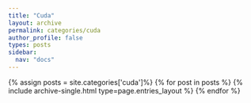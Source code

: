 ```yaml
---
title: "Cuda"
layout: archive
permalink: categories/cuda
author_profile: false
types: posts
sidebar:
  nav: "docs"
---
```


{% assign posts = site.categories['cuda']%}
{% for post in posts %}
  {% include archive-single.html type=page.entries_layout %}
{% endfor %}